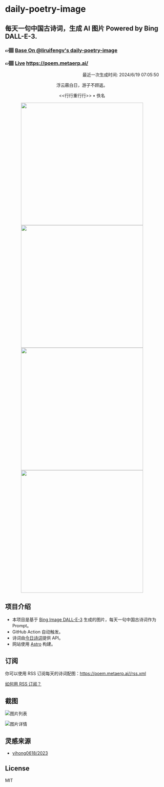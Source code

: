 
# daily-poetry-image

## 每天一句中国古诗词，生成 AI 图片 Powered by Bing DALL-E-3.

### 👉🏽 [Base On @liruifengv's daily-poetry-image](https://github.com/liruifengv/daily-poetry-image)

### 👉🏽 [Live](https://poem.metaerp.ai/) https://poem.metaerp.ai/

<p align="right">
  最近一次生成时间: 2024/6/19 07:05:50
</p>
<p align="center">
浮云蔽白日，游子不顾返。
</p>
<p align="center">
<<行行重行行>> • 佚名
</p>
<p align="center">
<img src="https://tse3.mm.bing.net/th/id/OIG1.8sw12_imuGUXOCdvt3O_" height="400" width="400" />
<img src="https://tse1.mm.bing.net/th/id/OIG1.BLALmqtKDPQyEAs5bEmt" height="400" width="400" />
<img src="https://tse1.mm.bing.net/th/id/OIG1.a8nYl8ZQ6607NOsgt9mq" height="400" width="400" />
<img src="https://tse4.mm.bing.net/th/id/OIG1.DmuEjDt_Zsdcx6mU9G03" height="400" width="400" />
</p>

## 项目介绍

-   本项目是基于 [Bing Image DALL-E-3](https://www.bing.com/images/create) 生成的图片，每天一句中国古诗词作为 Prompt。
-   GitHub Action 自动触发。
-   诗词由[今日诗词](https://www.jinrishici.com/)提供 API。
-   网站使用 [Astro](https://astro.build) 构建。

## 订阅

你可以使用 RSS 订阅每天的诗词配图：https://poem.metaerp.ai//rss.xml

[如何用 RSS 订阅？](https://zhuanlan.zhihu.com/p/55026716)

## 截图

![图片列表](./screenshots/01.png)

![图片详情](./screenshots/02.png)

## 灵感来源

-   [yihong0618/2023](https://github.com/yihong0618/2023)

## License

MIT
